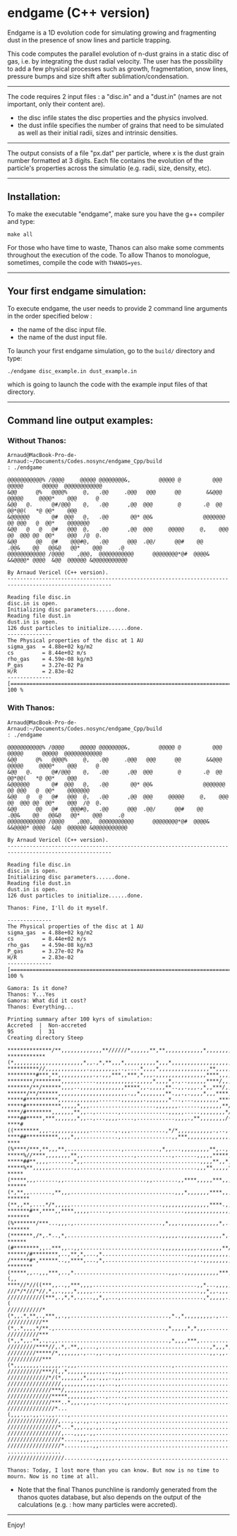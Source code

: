 # endgame (C++ version)

Endgame is a 1D evolution code for simulating growing and fragmenting dust in the presence of snow lines and particle trapping.

This code computes the parallel evolution of n-dust grains in a static disc of gas, i.e. by integrating the dust radial velocity.
The user has the possibility to add a few physical processes such as growth, fragmentation, snow lines, pressure bumps and size shift after sublimation/condensation.

---

The code requires 2 input files : a "disc.in" and a "dust.in" (names are not important, only their content are).

- the disc infile states the disc properties and the physics involved.
- the dust infile specifies the number of grains that need to be simulated as well as their initial radii, sizes and intrinsic densities.

---

The output consists of a file "px.dat" per particle, where x is the dust grain number formatted at 3 digits.
Each file contains the evolution of the particle's properties across the simulatio (e.g. radii, size, density, etc).

---

## Installation:

To make the executable "endgame", make sure you have the g++ compiler and type:

```
make all
```

For those who have time to waste, Thanos can also make some comments throughout the execution of the code. To allow Thanos to monologue, sometimes, compile the code with `THANOS=yes`.

---

## Your first endgame simulation:

To execute endgame, the user needs to provide 2 command line arguments in the order specified below :

* the name of the disc input file.
* the name of the dust input file.

To launch your first endgame simulation, go to the `build/` directory and type:

```
./endgame disc_example.in dust_example.in
```

which is going to launch the code with the example input files of that directory.

---

## Command line output examples:

### Without Thanos:

```
Arnaud@MacBook-Pro-de-Arnaud:~/Documents/Codes.nosync/endgame_Cpp/build
: ./endgame 

@@@@@@@@@@@% /@@@@     @@@@@ @@@@@@@@&,         @@@@@ @          @@@       @@@@@      @@@@@  @@@@@@@@@@@@
&@@      @%   @@@@%     @,   .@@     .@@@   @@@      @@        &&@@@       @@@@@     @@@@*    @@@      @
&@@   @.      @#/@@@    @,   .@@      ,@@  @@@        @       .@  @@       @@*@@(   *@ @@*    @@@    
&@@@@@@       @#  @@@   @,   .@@       @@* @@&                @@@@@@@      @@ @@@   @  @@*    @@@@@@@
&@@   @   @   @#   @@@  @,   .@@      ,@@  @@@     @@@@@     @,    @@@     @@  @@@ @@  @@*    @@@  /@  @.
&@@      @@   @#    @@@#@,   .@@      @@@  .@@/      @@#    @@     .@@&    @@   @@&@   @@*    @@@     .@
@@@@@@@@@@@@ /@@@@    ,@@@,  @@@@@@@@@@@      @@@@@@@@*@#  @@@@&   &&@@@@* @@@@  &@@  @@@@@@ &@@@@@@@@@@@

By Arnaud Vericel (C++ version).
-------------------------------------------------------------------------------------------------------

Reading file disc.in
disc.in is open.
Initializing disc parameters......done.
Reading file dust.in
dust.in is open.
126 dust particles to initialize......done.
--------------
The Physical properties of the disc at 1 AU
sigma_gas  = 4.88e+02 kg/m2    
cs         = 8.44e+02 m/s      
rho_gas    = 4.59e-08 kg/m3    
P_gas      = 3.27e-02 Pa       
H/R        = 2.83e-02
--------------
[====================================================================================================] 100 %
```

### With Thanos:

```
Arnaud@MacBook-Pro-de-Arnaud:~/Documents/Codes.nosync/endgame_Cpp/build
: ./endgame 

@@@@@@@@@@@% /@@@@     @@@@@ @@@@@@@@&,         @@@@@ @          @@@       @@@@@      @@@@@  @@@@@@@@@@@@
&@@      @%   @@@@%     @,   .@@     .@@@   @@@      @@        &&@@@       @@@@@     @@@@*    @@@      @
&@@   @.      @#/@@@    @,   .@@      ,@@  @@@        @       .@  @@       @@*@@(   *@ @@*    @@@    
&@@@@@@       @#  @@@   @,   .@@       @@* @@&                @@@@@@@      @@ @@@   @  @@*    @@@@@@@
&@@   @   @   @#   @@@  @,   .@@      ,@@  @@@     @@@@@     @,    @@@     @@  @@@ @@  @@*    @@@  /@  @.
&@@      @@   @#    @@@#@,   .@@      @@@  .@@/      @@#    @@     .@@&    @@   @@&@   @@*    @@@     .@
@@@@@@@@@@@@ /@@@@    ,@@@,  @@@@@@@@@@@      @@@@@@@@*@#  @@@@&   &&@@@@* @@@@  &@@  @@@@@@ &@@@@@@@@@@@

By Arnaud Vericel (C++ version).
-------------------------------------------------------------------------------------------------------

Reading file disc.in
disc.in is open.
Initializing disc parameters......done.
Reading file dust.in
dust.in is open.
126 dust particles to initialize......done.

Thanos: Fine, I'll do it myself.

--------------
The Physical properties of the disc at 1 AU
sigma_gas  = 4.88e+02 kg/m2    
cs         = 8.44e+02 m/s      
rho_gas    = 4.59e-08 kg/m3    
P_gas      = 3.27e-02 Pa       
H/R        = 2.83e-02
--------------
[====================================================================================================] 100 %

Gamora: Is it done?
Thanos: Y...Yes
Gamora: What did it cost?
Thanos: Everything...

Printing summary after 100 kyrs of simulation:
Accreted  |  Non-accreted
95        |  31        
Creating directory Steep

**************/**,,,,,,,,,,,,,**//////*,,,,,,**,**,,,,,,,,,,,,*,,,,,,,,,,,,,,,,,,,,,,,,,,
************(*,,,,,,,,,,,,,,,,,,,,,,*,,.,*,**,,,*,,,,,,,,,,*,,,*,,,,,,,,,,,,,,,,,,,,,,,,,
**********//,,,,,,,,,,,,,.,,,,,,,,,..,....*,,,,*,,,,,,,,,,,,,,,,**,,,,,,,,,,,,,,,,,,,,,,,
*********#***,**,,,,,,,,,,,.,.,,,***,,***,*,,,.,,,,,,,,,,,,,,,,****,,,,,,,,,,,,,,,,,,,,,,
********/********,,,,,,.....,,,,,,,,,,,,.,,,,,*,,,,*,.,..,,,,,,****/,,,,,,,,,,,,,,,,,,,,,
*******/**/******,,,,..,,,,,,,,,,,,,,*****,,.,,,,,**..,,.,,,.,*,,***/,,,,,,,,,,,,,,,,,,,,
******/**/******,,,,,,,,,,,,,,,,,,,,,,.,,*,,,,,,,,**.,,.,.,,,,*,,,****,,,,,,,,,,,,,,,,,,,
*****#**********,,,,,,,,,,,,,.......,,,,,,,.,,,,,,,*...,...,,,,,,,,****,,,,,,,,,,,,,,,,,,
*****#***********,,,,,*,,,.....................,,,,,,,.......,,,,,,,**/*,,,,,,,,,,,,,,,,,
****/#********,,,,,,,**,,..,.......,...............,,,,,.....,,,,,,,,*/**,,,,,,,,,,,,,,,,
****##*****,***,,,,,,,*,,..,...,,,,.....,............,,,,.,**,,,,,,,,/(**,***,,,,,,,,,,,,
****#((********,,,.,,,,,,,,,,,,........,.,,,...........,*/*,,,,,,,,,,,.,..,...*,,,,,,,,,,
****##**********,,,,*,,............,................,,***,,,,,,,,,,,,,,,,.......,,,,,,,,,
****(%****/***,**,,,**,.................,...........,*,,...,,,,,,,,,**,..,..,,*.,,,,,,,,,
*****%//****,,,,,,,,**,,................,...........,.......,,,,,*****,*,.,....,,*,,,,,,,
*****##**,,,,.......,*,,.....................................,,,,**,,*,,,.,,....,,,,,,,,,
*****%**,,,,,,.......,,.........................,...........,,,**,,,,,***.......,.*,,,,,,
*****(*****,,,.......,,..........................,,........,,****,,,,,***,,,,*,,*,,,,,,,,
******(*,**,,.......,**,,,.................................,,,*,,,,,,,****,,,,**.*,,,,,,,
*******(**,,**,....*/*,,,,,.............................,,,,,,,,,,,,,,,****.,,*,,/,,,,,,,
*******#**,****,,****,,,,,......,.......................,,,,,,,,,,,,,,,,,**...,*/*,,,,,,,
*******(%*******/***...,,,.,............................,*,,,.,,,,,,,,,,,,*,...,*/,,,,,,,
*******(*******,/*,.*..,*,.............................,,,,,,.,,,,,,,,,,,,,*,.,***/,,,,,,
******(#********,,..***,,..,,..........................,,,,,,,,,,,.,,,,,,,**/..,***/,,,,*
******/#********,..,**,*,...,*...........................,,,,,,,,,,,,,,,,****,..****/*,*,
/******#*,******..,,****,...,*,............................,..,,,,,,,,,,,,****..,***/(*,,
********(*****,,..,,,***,..,*..............................,,,..,,,,,,,,,,,***,..,****(,,
****//*//((***,,..,,***,,,,.................................,,*...,,,,,,,,,,***..,,,**/(,
///*/*///*//,*,,.,,,,*,,,,,..................................,,*,,.,,,..,,,,,,,,...**/*/(
///////////(***,.,*,*,.,...,,*,,...,..........................,*,,,,,.,,,,,,,,,,....,,,,(
///////////*(*,,.*,**,.,***,,.,,...............................,*.,*,,,,,,,,,.,..........
///////////**(*,.*,,,,*/**.,...................................,*,,,,,*,*,,,.............
//////////***(*,,*,,.**,.,.,,...................................,*,,,,***,...............
/////////****//,.*,.**,,....,...................................,*,,,*,,.................
/////////*****/*,,,,,,,.,...,,..,.,,............................,,.,,....................
///////////***(*,,,,,,,,.,,,,,,..,,,..............................,......................
///////////***/(,,*,,,,,,,,,,,,..,,,,....................................................
/////////////*/(*,,,,,,,*,,,.,,,..,,.....................................................
/////////////////,,,,,,,,,,,.,,...,,.....................................................
//////////////***/,,,,,,,,,........,.....................................................
//////////////*****,,,,,,,,,...,.....,...................................................
//////////////***..*,,,.,,.,....,....,,..................................................
///////////////*...(,,,.,,.,,...,,....,..................................................
////////////////,...,.,.,,..,....,,......................................................
////////////////*...*,,,.,,.,,....,......................................................
/////////////////,...,,,,.,,.............................................................
/////////////////*.....,,,...............................................................
/////////////////*.........,,.......................................... .................
//////////////////..........,,,,,,.,.....................................................

Thanos: Today, I lost more than you can know. But now is no time to mourn. Now is no time at all.
```

* Note that the final Thanos punchline is randomly generated from the thanos quotes database, but also depends on the output of the calculations (e.g. : how many particles were accreted).

---

Enjoy!
